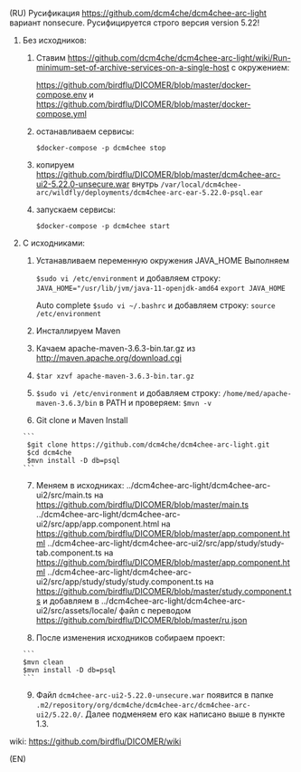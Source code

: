 (RU)
Русификация https://github.com/dcm4che/dcm4chee-arc-light вариант nonsecure. 
Русифицируется строго версия version 5.22!

1. Без исходников:

     1. Ставим https://github.com/dcm4che/dcm4chee-arc-light/wiki/Run-minimum-set-of-archive-services-on-a-single-host с окружением:

        https://github.com/birdflu/DICOMER/blob/master/docker-compose.env и https://github.com/birdflu/DICOMER/blob/master/docker-compose.yml

      2. останавливаем сервисы:

         `$docker-compose -p dcm4chee stop`

      3. копируем https://github.com/birdflu/DICOMER/blob/master/dcm4chee-arc-ui2-5.22.0-unsecure.war внутрь `/var/local/dcm4chee-arc/wildfly/deployments/dcm4chee-arc-ear-5.22.0-psql.ear`

      4. запускаем сервисы:

         `$docker-compose -p dcm4chee start`

2. С исходниками:

     1. Устанавливаем переменную окружения JAVA_HOME
     	Выполняем
     	
     	`$sudo vi /etc/environment`
     	и добавляем строку:
     `JAVA_HOME="/usr/lib/jvm/java-11-openjdk-amd64`
     `export JAVA_HOME`

     	Auto complete
     	`$sudo vi ~/.bashrc`
     	и добавляем строку:
     	`source /etc/environment`
     	
     2. Инсталлируем Maven

     3. Качаем apache-maven-3.6.3-bin.tar.gz из http://maven.apache.org/download.cgi

     4. `$tar xzvf apache-maven-3.6.3-bin.tar.gz`

     5. `$sudo vi /etc/environment`
         и добавляем строку: 
           	`/home/med/apache-maven-3.6.3/bin` в PATH
         и проверяем: 
           	`$mvn -v`

     6. Git clone и Maven Install

       ```
       	$git clone https://github.com/dcm4che/dcm4chee-arc-light.git
       	$cd dcm4che
       	$mvn install -D db=psql
       ```

     7. Меняем в исходниках:
         ../dcm4chee-arc-light/dcm4chee-arc-ui2/src/main.ts
         на https://github.com/birdflu/DICOMER/blob/master/main.ts
         ../dcm4chee-arc-light/dcm4chee-arc-ui2/src/app/app.component.html
         на https://github.com/birdflu/DICOMER/blob/master/app.component.html
         ../dcm4chee-arc-light/dcm4chee-arc-ui2/src/app/study/study-tab.component.ts на https://github.com/birdflu/DICOMER/blob/master/app.component.html
         ../dcm4chee-arc-light/dcm4chee-arc-ui2/src/app/study/study/study.component.ts на https://github.com/birdflu/DICOMER/blob/master/study.component.ts
         и добавляем в 
         ../dcm4chee-arc-light/dcm4chee-arc-ui2/src/assets/locale/ файл с переводом https://github.com/birdflu/DICOMER/blob/master/ru.json

     8. После изменения исходников собираем проект:

       ```
       $mvn clean
       $mvn install -D db=psql
       ```

     9. Файл `dcm4chee-arc-ui2-5.22.0-unsecure.war` появится в папке `.m2/repository/org/dcm4che/dcm4chee-arc/dcm4chee-arc-ui2/5.22.0/`. Далее подменяем его как написано выше в пункте 1.3.

wiki: https://github.com/birdflu/DICOMER/wiki

(EN)

